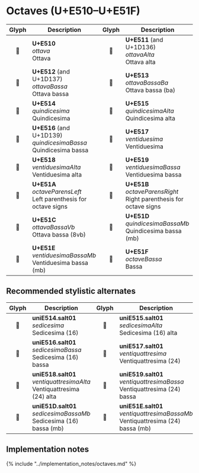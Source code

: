 Octaves (U+E510–U+E51F)
=======================

| **Glyph** | **Description** | **Glyph** | **Description**
| :-------: | --------------- | :-------: | ---------------
|<span class="bravura_large">&#xe510;</span> | **U+E510**<br/>*ottava*<br/>Ottava | <span class="bravura_large">&#xe511;</span> | **U+E511** (and U+1D136)<br/>*ottavaAlta*<br/>Ottava alta
|<span class="bravura_large">&#xe512;</span> | **U+E512** (and U+1D137)<br/>*ottavaBassa*<br/>Ottava bassa | <span class="bravura_large">&#xe513;</span> | **U+E513**<br/>*ottavaBassaBa*<br/>Ottava bassa (ba)
|<span class="bravura_large">&#xe514;</span> | **U+E514**<br/>*quindicesima*<br/>Quindicesima | <span class="bravura_large">&#xe515;</span> | **U+E515**<br/>*quindicesimaAlta*<br/>Quindicesima alta
|<span class="bravura_large">&#xe516;</span> | **U+E516** (and U+1D139)<br/>*quindicesimaBassa*<br/>Quindicesima bassa | <span class="bravura_large">&#xe517;</span> | **U+E517**<br/>*ventiduesima*<br/>Ventiduesima
|<span class="bravura_large">&#xe518;</span> | **U+E518**<br/>*ventiduesimaAlta*<br/>Ventiduesima alta | <span class="bravura_large">&#xe519;</span> | **U+E519**<br/>*ventiduesimaBassa*<br/>Ventiduesima bassa
|<span class="bravura_large">&#xe51a;</span> | **U+E51A**<br/>*octaveParensLeft*<br/>Left parenthesis for octave signs | <span class="bravura_large">&#xe51b;</span> | **U+E51B**<br/>*octaveParensRight*<br/>Right parenthesis for octave signs
|<span class="bravura_large">&#xe51c;</span> | **U+E51C**<br/>*ottavaBassaVb*<br/>Ottava bassa (8vb) | <span class="bravura_large">&#xe51d;</span> | **U+E51D**<br/>*quindicesimaBassaMb*<br/>Quindicesima bassa (mb)
|<span class="bravura_large">&#xe51e;</span> | **U+E51E**<br/>*ventiduesimaBassaMb*<br/>Ventiduesima bassa (mb) | <span class="bravura_large">&#xe51f;</span> | **U+E51F**<br/>*octaveBassa*<br/>Bassa

Recommended stylistic alternates
--------------------------------
| **Glyph** | **Description** | **Glyph** | **Description**
| :-------: | --------------- | :-------: | ---------------
|<span class="bravura_large">&#xf4c2;</span> | **uniE514.salt01**<br/>*sedicesima*<br/>Sedicesima (16) | <span class="bravura_large">&#xf4c3;</span> | **uniE515.salt01**<br/>*sedicesimaAlta*<br/>Sedicesima (16) alta
|<span class="bravura_large">&#xf4c4;</span> | **uniE516.salt01**<br/>*sedicesimaBassa*<br/>Sedicesima (16) bassa | <span class="bravura_large">&#xf4c5;</span> | **uniE517.salt01**<br/>*ventiquattresima*<br/>Ventiquattresima (24)
|<span class="bravura_large">&#xf4c6;</span> | **uniE518.salt01**<br/>*ventiquattresimaAlta*<br/>Ventiquattresima (24) alta | <span class="bravura_large">&#xf4c7;</span> | **uniE519.salt01**<br/>*ventiquattresimaBassa*<br/>Ventiquattresima (24) bassa
|<span class="bravura_large">&#xf4c8;</span> | **uniE51D.salt01**<br/>*sedicesimaBassaMb*<br/>Sedicesima (16) bassa (mb) | <span class="bravura_large">&#xf4c9;</span> | **uniE51E.salt01**<br/>*ventiquattresimaBassaMb*<br/>Ventiquattresima (24) bassa (mb)

Implementation notes
---------------------

{% include "../implementation_notes/octaves.md" %}